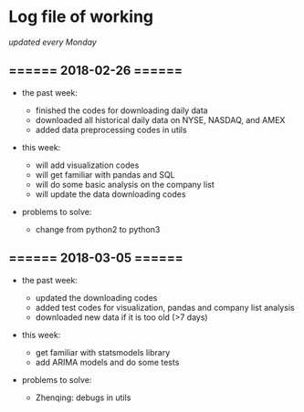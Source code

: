 # Log file of working

*updated every Monday*

## ====== 2018-02-26 ======
+ the past week:
    - finished the codes for downloading daily data
    - downloaded all historical daily data on NYSE, NASDAQ, and AMEX
    - added data preprocessing codes in utils

+ this week:
    - will add visualization codes
    - will get familiar with pandas and SQL
    - will do some basic analysis on the company list
    - will update the data downloading codes

+ problems to solve:
    - change from python2 to python3


## ====== 2018-03-05 ======
+ the past week:
    - updated the downloading codes
    - added test codes for visualization, pandas and company list analysis
    - downloaded new data if it is too old (>7 days)

+ this week:
    - get familiar with statsmodels library
    - add ARIMA models and do some tests

+ problems to solve:
    - Zhenqing: debugs in utils


